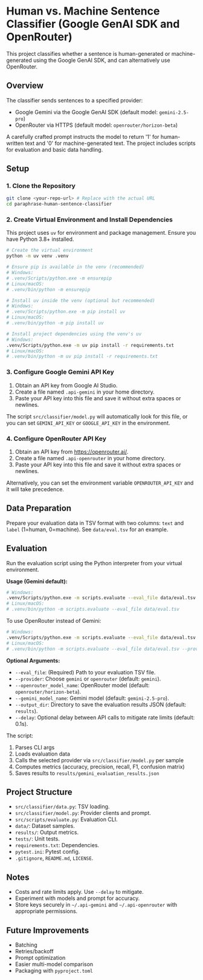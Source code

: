 # Human vs. Machine Sentence Classifier (Google GenAI SDK and OpenRouter)

This project classifies whether a sentence is human-generated or machine-generated using the Google GenAI SDK, and can alternatively use OpenRouter.

## Overview

The classifier sends sentences to a specified provider:
- Google Gemini via the Google GenAI SDK (default model: `gemini-2.5-pro`)
- OpenRouter via HTTPS (default model: `openrouter/horizon-beta`)

A carefully crafted prompt instructs the model to return '1' for human-written text and '0' for machine-generated text. The project includes scripts for evaluation and basic data handling.

## Setup

### 1. Clone the Repository

```bash
git clone <your-repo-url> # Replace with the actual URL
cd paraphrase-human-sentence-classifier
```

### 2. Create Virtual Environment and Install Dependencies

This project uses `uv` for environment and package management. Ensure you have Python 3.8+ installed.

```bash
# Create the virtual environment
python -m uv venv .venv

# Ensure pip is available in the venv (recommended)
# Windows:
# .venv/Scripts/python.exe -m ensurepip
# Linux/macOS:
# .venv/bin/python -m ensurepip

# Install uv inside the venv (optional but recommended)
# Windows:
# .venv/Scripts/python.exe -m pip install uv
# Linux/macOS:
# .venv/bin/python -m pip install uv

# Install project dependencies using the venv's uv
# Windows:
.venv/Scripts/python.exe -m uv pip install -r requirements.txt
# Linux/macOS:
# .venv/bin/python -m uv pip install -r requirements.txt
```

### 3. Configure Google Gemini API Key

1. Obtain an API key from Google AI Studio.
2. Create a file named `.api-gemini` in your home directory.
3. Paste your API key into this file and save it without extra spaces or newlines.

The script `src/classifier/model.py` will automatically look for this file, or you can set `GEMINI_API_KEY` or `GOOGLE_API_KEY` in the environment.

### 4. Configure OpenRouter API Key

1. Obtain an API key from https://openrouter.ai/.
2. Create a file named `.api-openrouter` in your home directory.
3. Paste your API key into this file and save it without extra spaces or newlines.

Alternatively, you can set the environment variable `OPENROUTER_API_KEY` and it will take precedence.

## Data Preparation

Prepare your evaluation data in TSV format with two columns: `text` and `label` (1=human, 0=machine). See `data/eval.tsv` for an example.

## Evaluation

Run the evaluation script using the Python interpreter from your virtual environment.

**Usage (Gemini default):**
```bash
# Windows:
.venv/Scripts/python.exe -m scripts.evaluate --eval_file data/eval.tsv
# Linux/macOS:
# .venv/bin/python -m scripts.evaluate --eval_file data/eval.tsv
```

To use OpenRouter instead of Gemini:
```bash
# Windows:
.venv/Scripts/python.exe -m scripts.evaluate --eval_file data/eval.tsv --provider openrouter --openrouter_model_name openrouter/horizon-beta
# Linux/macOS:
# .venv/bin/python -m scripts.evaluate --eval_file data/eval.tsv --provider openrouter --openrouter_model_name openrouter/horizon-beta
```

**Optional Arguments:**
- `--eval_file`: (Required) Path to your evaluation TSV file.
- `--provider`: Choose `gemini` or `openrouter` (default: `gemini`).
- `--openrouter_model_name`: OpenRouter model (default: `openrouter/horizon-beta`).
- `--gemini_model_name`: Gemini model (default: `gemini-2.5-pro`).
- `--output_dir`: Directory to save the evaluation results JSON (default: `results`).
- `--delay`: Optional delay between API calls to mitigate rate limits (default: 0.1s).

The script:
1) Parses CLI args
2) Loads evaluation data
3) Calls the selected provider via `src/classifier/model.py` per sample
4) Computes metrics (accuracy, precision, recall, F1, confusion matrix)
5) Saves results to `results/gemini_evaluation_results.json`

## Project Structure

- `src/classifier/data.py`: TSV loading.
- `src/classifier/model.py`: Provider clients and prompt.
- `src/scripts/evaluate.py`: Evaluation CLI.
- `data/`: Dataset samples.
- `results/`: Output metrics.
- `tests/`: Unit tests.
- `requirements.txt`: Dependencies.
- `pytest.ini`: Pytest config.
- `.gitignore`, `README.md`, `LICENSE`.

## Notes

- Costs and rate limits apply. Use `--delay` to mitigate.
- Experiment with models and prompt for accuracy.
- Store keys securely in `~/.api-gemini` and `~/.api-openrouter` with appropriate permissions.

## Future Improvements

- Batching
- Retries/backoff
- Prompt optimization
- Easier multi-model comparison
- Packaging with `pyproject.toml`